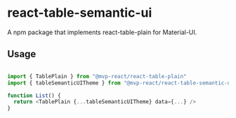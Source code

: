 # react-table-semantic-ui

A npm package that implements react-table-plain for Material-UI.

<!-- ![travis build](https://img.shields.io/travis/DCCS-IT-Business-Solutions/react-table-semantic-ui.svg?style=flat-square)
![npm version](https://img.shields.io/npm/v/@dccs/react-table-semantic-ui.svg?style=flat-square) -->

## Usage

```javascript

import { TablePlain } from "@mvp-react/react-table-plain"
import { tableSemanticUITheme } from "@mvp-react/react-table-semantic-ui"

function List() {
  return <TablePlain {...tableSemanticUITheme} data={...} />
}

```
